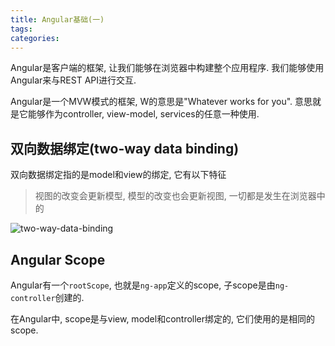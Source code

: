 ```yaml
---
title: Angular基础(一)
tags:
categories:
---
```


Angular是客户端的框架, 让我们能够在浏览器中构建整个应用程序.
我们能够使用Angular来与REST API进行交互.

Angular是一个MVW模式的框架, W的意思是"Whatever works for you". 意思就是它能够作为controller, view-model, services的任意一种使用.

## 双向数据绑定(two-way data binding)
双向数据绑定指的是model和view的绑定, 它有以下特征

> 视图的改变会更新模型, 模型的改变也会更新视图, 一切都是发生在浏览器中的

![two-way-data-binding](http://ohrpyryjo.bkt.clouddn.com/16-12-14/43062226-file_1481688667084_58c0.png)

## Angular Scope
Angular有一个`rootScope`, 也就是`ng-app`定义的scope, 子scope是由`ng-controller`创建的.

在Angular中, scope是与view, model和controller绑定的, 它们使用的是相同的scope.
